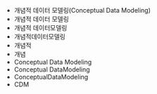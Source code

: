 - 개념적 데이터 모델링(Conceptual Data Modeling)
- 개념적 데이터 모델링
- 개념적 데이터모델링
- 개념적데이터모델링
- 개념적
- 개념
- Conceptual Data Modeling
- Conceptual DataModeling
- ConceptualDataModeling
- CDM